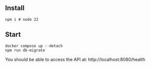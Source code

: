 ## Install

```
npm i # node 22
```

## Start

```
docker compose up --detach
npm run db-migrate
```

You should be able to access the API at: http://localhost:8080/health
